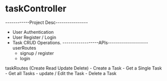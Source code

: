 # taskController
------------Project Desc----------------
- User Authentication
- User Register / Login 
- Task CRUD Operations.
------------------APIs--------------------
userRoutes
    - signup / register 
    - login

taskRoutes (Create Read Update Delete)
    - Create a Task 
    - Get a Single Task
    - Get all Tasks
    - update / Edit the Task 
    - Delete a Task


